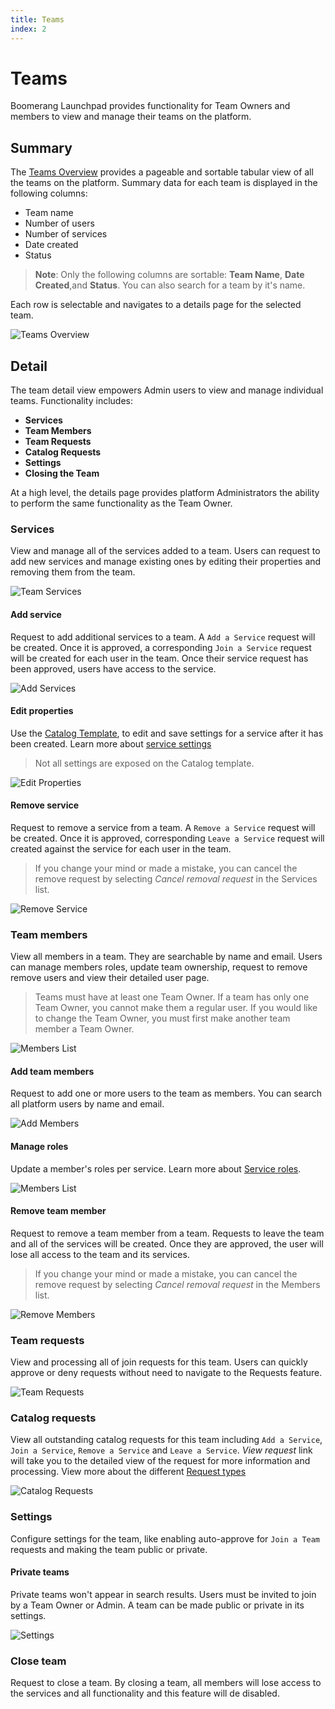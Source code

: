 ```yaml
---
title: Teams
index: 2
---
```


# Teams

Boomerang Launchpad provides functionality for Team Owners and members to view and manage their teams on the platform.

## Summary

The [Teams Overview](https://launch.boomerangplatform.net/admin/teams) provides a pageable and sortable tabular view of all the teams on the platform. Summary data for each team is displayed in the following columns:

- Team name
- Number of users
- Number of services
- Date created
- Status

> **Note**: Only the following columns are sortable: **Team Name**, **Date Created**,and **Status**. You can also search for a team by it's name.

Each row is selectable and navigates to a details page for the selected team.

![Teams Overview](./assets/img/teams/boomerangadmin_teamsdetails_table.png)

## Detail

The team detail view empowers Admin users to view and manage individual teams. Functionality includes:

- **Services**
- **Team Members**
- **Team Requests**
- **Catalog Requests**
- **Settings**
- **Closing the Team**

At a high level, the details page provides platform Administrators the ability to perform the same functionality as the Team Owner.

### Services

View and manage all of the services added to a team. Users can request to add new services and manage existing ones by editing their properties and removing them from the team.

![Team Services](./assets/img/teams/boomerangadmin_teamsdetails_services.png)

#### Add service

Request to add additional services to a team. A `Add a Service` request will be created. Once it is approved, a corresponding `Join a Service` request will be created for each user in the team. Once their service request has been approved, users have access to the service.

![Add Services](./assets/img/teams/boomerangadmin_teamsdetails_addservices.png)

#### Edit properties

Use the [Catalog Template](/essentials-core/how-to-admin/catalog), to edit and save settings for a service after it has been created. Learn more about [service settings](/essentials-core/extending/settings)

> Not all settings are exposed on the Catalog template.

![Edit Properties](./assets/img/teams/boomerangadmin_teamsdetails_editproperties.png)

#### Remove service

Request to remove a service from a team. A `Remove a Service` request will be created. Once it is approved, corresponding `Leave a Service` request will created against the service for each user in the team.

> If you change your mind or made a mistake, you can cancel the remove request by selecting _Cancel removal request_ in the Services list.

![Remove Service](./assets/img/teams/boomerangadmin_teamsdetails_removeservice.png)

### Team members

View all members in a team. They are searchable by name and email. Users can manage members roles, update team ownership, request to remove remove users and view their detailed user page.

> Teams must have at least one Team Owner. If a team has only one Team Owner, you cannot make them a regular user. If you would like to change the Team Owner, you must first make another team member a Team Owner.

![Members List](./assets/img/teams/boomerangadmin_teamsdetails_memberslist.png)

#### Add team members

Request to add one or more users to the team as members. You can search all platform users by name and email.

![Add Members](./assets/img/teams/boomerangadmin_teamsdetails_addmembers.png)

#### Manage roles

Update a member's roles per service. Learn more about [Service roles](/link/to/serviceroles/here).

![Members List](./assets/img/teams/boomerangadmin_teamsdetails_manageroles.png)

#### Remove team member

Request to remove a team member from a team. Requests to leave the team and all of the services will be created. Once they are approved, the user will lose all access to the team and its services.

> If you change your mind or made a mistake, you can cancel the remove request by selecting _Cancel removal request_ in the Members list.

![Remove Members](./assets/img/teams/boomerangadmin_teamsdetails_removemember.png)

### Team requests

View and processing all of join requests for this team. Users can quickly approve or deny requests without need to navigate to the Requests feature.

![Team Requests](./assets/img/teams/boomerangadmin_teamsdetails_teamrequests.png)

### Catalog requests

View all outstanding catalog requests for this team including `Add a Service`, `Join a Service`, `Remove a Service` and `Leave a Service`. _View request_ link will take you to the detailed view of the request for more information and processing. View more about the different [Request types](/link/to/request/types)

![Catalog Requests](./assets/img/teams/boomerangadmin_teamsdetails_catalogrequests.png)

### Settings

Configure settings for the team, like enabling auto-approve for `Join a Team` requests and making the team public or private.

#### Private teams

Private teams won't appear in search results. Users must be invited to join by a Team Owner or Admin. A team can be made public or private in its settings.

![Settings](./assets/img/teams/boomerangadmin_teamsdetails_settings.png)

### Close team

Request to close a team. By closing a team, all members will lose access to the services and all functionality and this feature will de disabled.
